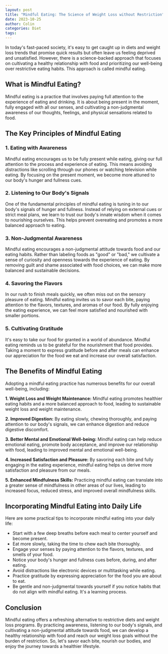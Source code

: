 ```yaml
---
layout: post
title: "Mindful Eating: The Science of Weight Loss without Restriction"
date: 2023-10-25
author: Colin
categories: Diet
tags: 
---
```


In today's fast-paced society, it's easy to get caught up in diets and weight loss trends that promise quick results but often leave us feeling deprived and unsatisfied. However, there is a science-backed approach that focuses on cultivating a healthy relationship with food and prioritizing our well-being over restrictive eating habits. This approach is called mindful eating.

## What is Mindful Eating?

Mindful eating is a practice that involves paying full attention to the experience of eating and drinking. It is about being present in the moment, fully engaged with all our senses, and cultivating a non-judgmental awareness of our thoughts, feelings, and physical sensations related to food.

## The Key Principles of Mindful Eating

### 1. Eating with Awareness

Mindful eating encourages us to be fully present while eating, giving our full attention to the process and experience of eating. This means avoiding distractions like scrolling through our phones or watching television while eating. By focusing on the present moment, we become more attuned to our body's hunger and fullness cues.

### 2. Listening to Our Body's Signals

One of the fundamental principles of mindful eating is tuning in to our body's signals of hunger and fullness. Instead of relying on external cues or strict meal plans, we learn to trust our body's innate wisdom when it comes to nourishing ourselves. This helps prevent overeating and promotes a more balanced approach to eating.

### 3. Non-Judgmental Awareness

Mindful eating encourages a non-judgmental attitude towards food and our eating habits. Rather than labeling foods as "good" or "bad," we cultivate a sense of curiosity and openness towards the experience of eating. By removing guilt and shame associated with food choices, we can make more balanced and sustainable decisions.

### 4. Savoring the Flavors

In our rush to finish meals quickly, we often miss out on the sensory pleasure of eating. Mindful eating invites us to savor each bite, paying attention to the flavors, textures, and aromas of our food. By fully enjoying the eating experience, we can feel more satisfied and nourished with smaller portions.

### 5. Cultivating Gratitude

It's easy to take our food for granted in a world of abundance. Mindful eating reminds us to be grateful for the nourishment that food provides. Taking a moment to express gratitude before and after meals can enhance our appreciation for the food we eat and increase our overall satisfaction.

## The Benefits of Mindful Eating

Adopting a mindful eating practice has numerous benefits for our overall well-being, including:

**1. Weight Loss and Weight Maintenance:** Mindful eating promotes healthier eating habits and a more balanced approach to food, leading to sustainable weight loss and weight maintenance.

**2. Improved Digestion:** By eating slowly, chewing thoroughly, and paying attention to our body's signals, we can enhance digestion and reduce digestive discomfort.

**3. Better Mental and Emotional Well-being:** Mindful eating can help reduce emotional eating, promote body acceptance, and improve our relationship with food, leading to improved mental and emotional well-being.

**4. Increased Satisfaction and Pleasure:** By savoring each bite and fully engaging in the eating experience, mindful eating helps us derive more satisfaction and pleasure from our meals.

**5. Enhanced Mindfulness Skills:** Practicing mindful eating can translate into a greater sense of mindfulness in other areas of our lives, leading to increased focus, reduced stress, and improved overall mindfulness skills.

## Incorporating Mindful Eating into Daily Life

Here are some practical tips to incorporate mindful eating into your daily life:

- Start with a few deep breaths before each meal to center yourself and become present.
- Eat more slowly, taking the time to chew each bite thoroughly.
- Engage your senses by paying attention to the flavors, textures, and smells of your food.
- Notice your body's hunger and fullness cues before, during, and after eating.
- Avoid distractions like electronic devices or multitasking while eating.
- Practice gratitude by expressing appreciation for the food you are about to eat.
- Be gentle and non-judgmental towards yourself if you notice habits that do not align with mindful eating. It's a learning process.

## Conclusion

Mindful eating offers a refreshing alternative to restrictive diets and weight loss programs. By practicing awareness, listening to our body's signals, and cultivating a non-judgmental attitude towards food, we can develop a healthy relationship with food and reach our weight loss goals without the burden of restriction. So, let's savor each bite, nourish our bodies, and enjoy the journey towards a healthier lifestyle.